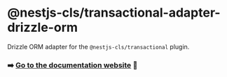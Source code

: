 # @nestjs-cls/transactional-adapter-drizzle-orm

Drizzle ORM adapter for the `@nestjs-cls/transactional` plugin.

### ➡️ [Go to the documentation website](https://papooch.github.io/nestjs-cls/plugins/available-plugins/transactional/drizzle-orm-adapter) 📖
